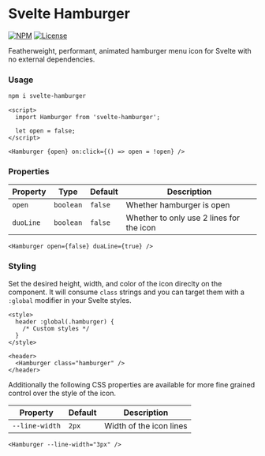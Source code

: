# Svelte Hamburger

[![NPM](https://img.shields.io/npm/v/svelte-hamburger)](https://www.npmjs.com/package/svelte-hamburger) [![License](https://img.shields.io/npm/l/svelte-hamburger)](https://github.com/madeleineostoja/svelte-hamburger/blob/master/LICENSE.md)

Featherweight, performant, animated hamburger menu icon for Svelte with no external dependencies.

### Usage

```sh
npm i svelte-hamburger
```

```svelte
<script>
  import Hamburger from 'svelte-hamburger';

  let open = false;
</script>

<Hamburger {open} on:click={() => open = !open} />
```

### Properties

| Property  | Type      | Default | Description                              |
| --------- | --------- | ------- | ---------------------------------------- |
| `open`    | `boolean` | `false` | Whether hamburger is open                |
| `duoLine` | `boolean` | `false` | Whether to only use 2 lines for the icon |

```svelte
<Hamburger open={false} duaLine={true} />
```

### Styling

Set the desired height, width, and color of the icon direclty on the component. It will consume `class` strings and you can target them with a `:global` modifier in your Svelte styles.

```svelte
<style>
  header :global(.hamburger) {
    /* Custom styles */
  }
</style>

<header>
  <Hamburger class="hamburger" />
</header>
```

Additionally the following CSS properties are available for more fine grained control over the style of the icon.

| Property       | Default | Description             |
| -------------- | ------- | ----------------------- |
| `--line-width` | `2px`   | Width of the icon lines |

```svelte
<Hamburger --line-width="3px" />
```
